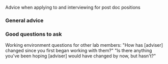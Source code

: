 Advice when applying to and interviewing for post doc positions

### General advice

### Good questions to ask

Working environment questions for other lab members:
"How has [adviser] changed since you first began working with them?"
"Is there anything you've been hoping [adviser] would have changed by now, but hasn't?"